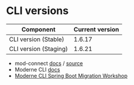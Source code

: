 # CLI versions

| Component                             | Current version |
| ------------------------------------- | --------------- |
| CLI version (Stable)                  | 1.6.17          |
| CLI version (Staging)                 | 1.6.21           |

* mod-connect [docs](https://moderneinc.github.io/mod-connect/) / [source](https://github.com/moderneinc/mod-connect)
* Moderne CLI [docs](https://moderneinc.github.io/moderne-cli/)
* [Moderne CLI Spring Boot Migration Workshop](https://moderneinc.github.io/springboot-migration-workshop/docs/moderne-cli/)
